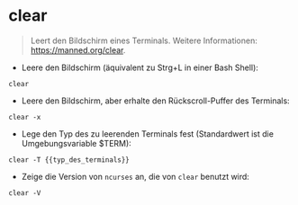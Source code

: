 # clear

> Leert den Bildschirm eines Terminals.
> Weitere Informationen: <https://manned.org/clear>.

- Leere den Bildschirm (äquivalent zu Strg+L in einer Bash Shell):

`clear`

- Leere den Bildschirm, aber erhalte den Rückscroll-Puffer des Terminals:

`clear -x`

- Lege den Typ des zu leerenden Terminals fest (Standardwert ist die Umgebungsvariable $TERM):

`clear -T {{typ_des_terminals}}`

- Zeige die Version von `ncurses` an, die von `clear` benutzt wird:

`clear -V`
